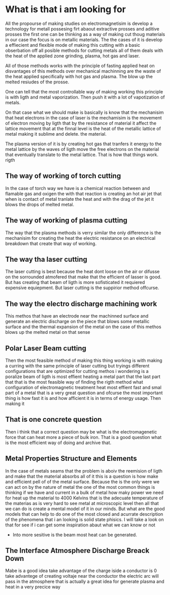 

# What is that i am looking for

All the propourse of making studies on 
electromagnetisim is develop a technology
for metall possesing firt abaout extractive
prosses and aditive prosses the first one
can be thinking as a way of making cut
thoug materials in our case the focus is
on metallic materials. The the cases of it
is develop a effiecient and flexible mode
of making this cutting with a basic obserbation
off all posible methods for cutting metals
all of them deals with the heat of the applied zone
grinding, plasma, hot gas and laser.

All of those methods works with the principle of
fasting applied heat on disvantages of this methods
over mechanical machinning are the waste of the heat
applied specifically with hot gas and plasma.
The blow up the melted resiudes of the prosse.

One can tell that the most controllable way of making 
working this principle is with ligth and metal
vaporization. Then push it with a lot of vapotization
of metals. 

On that case what we should make is basically is 
know that the mechanisim that heat electrons in the
case of laser is the mechamisim is the movement of
electron moving by ligth that by the resistance of 
material it affect the lattice movement that at the
finnal level is the heat of the metallic lattice of metal
making it sublime and delete. the material.

The plasma version of it is by creating hot gas that tranfers
it energy to the metal lattice by the waves of ligth move the
free electrons on the material that eventually translate to 
the metal lattice. That is how that things work. rigth

## The way of working of torch cutting
In the case of torch way we have is a chemical 
reaction between and flamable gas and oxigen
the with that reaction is creating an hot
air jet that when is contact of metal tranlate
the heat and with the drag of the jet it
blows the drops of melted metal.

## The way of working of plasma cutting
The way that the plasma methods is verry similar
the only difference is the mechanisim for creating 
the heat the electric resistance on an electrical breakdown
that create that way of working.

## The way tha laser cutting 
The laser cutting is best because the heat dont loose on
the air or difusse on the sorrounded atmofered 
that make that the efficient of lasser is good. But
has creating that beam of ligth is more sofisticated
it requiered expensive equiepment. But laser cutting
is the suppirior method offcurse.

## The way the electro discharge machining work
This methos that have an electrode near the machinned surface
and generate an electric discharge on the piece that blows
some metallic surface and the thermal expansion of the metal on the case
of this methos blows up the melted metal on that sense


## Polar Laser Beam cutting
Then the most feasible method of making this thing working
is with making a curring with the same principle of laser
cutting but tryings different configurations that are optimized
for cutting methos i wondering is a poralize beam of ligth
is most effient heating a metal part that the last part
that that is the most feasible way of finding the rigth method
what configuration of electromagnetic treatment heat most effient
fast and smal part of a metal that is a very great question
and ofcurse the most important thing is how fast it is and how
afficient it is in terms of energy usage. Then making it


## That is one concrete question

Then i think that a correct question may be what 
is the electromagenetic force that can heat more a piece of 
bulk iron. That is a good question what is the most efficient way
of  doing and archive that.

## Metal Properties Structure and Elements

In the case of metals seams that the problem is aboiv
the reemision of ligth and make that the material absorbs 
all of it this is a question is how make and efficient
pell of of the metal surface. Because the is the only 
were we can act on by the nature of metal the one of
the most common things is thinking if we have and current
in a bulk of metal how maky power we need for heat up the
material to 4000 Kelvins that is the adecuate temperature
of the materias as is very hard to see metal at microscopic
level then all that we can do is create a mental model
of it in our minds. But what are the good models that can
help to do one of the most closed and acurrate description
of the phenomena that i an looking is solid state phisics.
I will take a look on that for see if i can get some
inspiration abaut what we can know or not 
* Into more sesitive is the beam most heat can be generated.

## The Interface Atmosphere Discharge Breack Down

Mabe is a good idea take advantage of the charge iside
a conductor is 0 take advantege of creating voltaje near the conductor
the electric arc will pass in the atmosphere that is actually a great idea
for generate plasma and heat in a very precice way 
